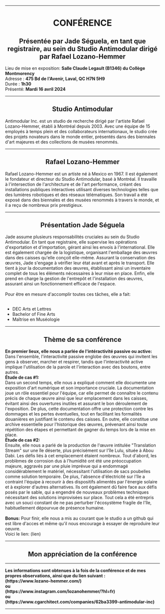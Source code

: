 <hr>
<h1 align=center>CONFÉRENCE</h1>
<h2 align=center>Présentée par Jade Séguela, en tant que registraire, au sein du Studio Antimodular dirigé par Rafael Lozano-Hemmer
</h2>

<p>
Lieu de mise en exposition: <strong> Salle Claude Legault (B1346) du Collège Montmorency </strong><br>
Adresse : <strong>475 Bd de l'Avenir, Laval, QC H7N 5H9</strong><br>
Durée : <strong>1h30</strong><br>
Présenté: <strong>Mardi 16 avril 2024</strong>
</p>
<hr>
<h2 align=center>Studio Antimodular</h2>
Antimodular Inc. est un studio de recherche dirigé par l'artiste Rafael Lozano-Hemmer, établi à Montréal depuis 2003. Avec une équipe de 15 employés à temps plein et des collaborateurs internationaux, le studio crée des projets novateurs dans le monde entier, présentés dans des biennales d'art majeures et des collections de musées renommés.
<hr>
<h2 align=center>Rafael Lozano-Hemmer</h2>

Rafael Lozano-Hemmer est un artiste né à Mexico en 1967. Il est également le fondateur et directeur du Studio Antimodular, basé à Montréal. Il travaille à l'intersection de l'architecture et de l'art performance, créant des installations publiques interactives utilisant diverses technologies telles que des lumières robotiques et des réseaux télématiques. Son travail a été exposé dans des biennales et des musées renommés à travers le monde, et il a reçu de nombreux prix prestigieux. 
<hr>
<h2 align=center>Présentation Jade Séguela</h2>
Jade assume plusieurs responsabilités cruciales au sein du Studio Antimodular. En tant que registraire, elle supervise les opérations d'exportation et d'importation, gérant ainsi les envois à l'international. Elle est également chargée de la logistique, organisant l'emballage des œuvres dans des caisses qu'elle conçoit elle-même. Assurant la conservation des œuvres, Jade s'engage à vérifier leur état avant et après le transport. Elle tient à jour la documentation des œuvres, établissant ainsi un inventaire complet de tous les éléments nécessaires à leur mise en place. Enfin, elle prend en charge la gestion de l'entrepôt et l'installation des œuvres, assurant ainsi un fonctionnement efficace de l'espace.
<br>
<br>
Pour être en mesure d'accomplir toutes ces tâches, elle a fait:
<br>
<br>

- DEC Arts et Lettres
- Bachelor of Fine Arts
- Maîtrise en Muséologie
<hr>
<h2 align=center>Thème de sa conférence</h2>
<strong>En premier lieux, elle nous a parlée de l'intéractivité passive ou active:</strong><br>
Dans l'ensemble, l'interactivité passive englobe des œuvres qui invitent les gens à observer, marcher et respirer, tandis que l'interactivité active implique l'utilisation de la parole et l'interaction avec des boutons, entre autres.
<br>
<strong>Étude de cas #1:</strong><br>
Dans un second temps, elle nous a expliqué comment elle documente une exposition d'art numérique et son importance cruciale. La documentation joue un rôle essentiel pour l'équipe, car elle permet de connaître le contenu précis de chaque œuvre ainsi que leur emplacement dans les caisses, évitant ainsi des ouvertures inutiles et assurant le bon déroulement de l'exposition. De plus, cette documentation offre une protection contre les dommages et les pertes éventuelles, tout en facilitant les formalités douanières en justifiant le contenu des caisses. En outre, elle constitue une archive essentielle pour l'historique des œuvres, prévenant ainsi toute répétition des étapes et permettant de gagner du temps lors de la mise en place.
<br>
<strong>Étude de cas #2:</strong><br>
Ensuite, elle nous a parlé de la production de l'œuvre intitulée "Translation Stream" sur une île déserte, plus précisément sur l'île Lulu, située à Abou Dabi. Les défis liés à cet emplacement étaient nombreux. Tout d'abord, les problèmes de corrosion dus à l'humidité ont été une préoccupation majeure, aggravés par une pluie imprévue qui a endommagé considérablement le matériel, nécessitant l'utilisation de sacs poubelles comme solution temporaire. De plus, l'absence d'électricité sur l'île a contraint l'équipe à recourir à des dispositifs alimentés par l'énergie solaire et à explorer d'autres alternatives. Ils ont également dû faire face aux défis posés par le sable, qui a engendré de nouveaux problèmes techniques nécessitant des solutions improvisées sur place. Tout cela a été entrepris avec un souci constant de ne pas perturber l'écosystème fragile de l'île, habituellement dépourvue de présence humaine.
<br><br>
<strong>Bonus:</strong>
Pour finir, elle nous a mis au courant que le studio a un github qui est libre d'acces et même qu'il nous encourage à essayer de reproduire leur oeuvre.<br>
Voici le lien: (lien)
<hr>
<h2 align=center>Mon appréciation de la conférence</h2>



<hr>
<strong>
Les informations sont obtenues à la fois de la conférence et de mes propres observations, ainsi que du lien suivant :
<br>
(https://www.lozano-hemmer.com/) <br>
  ou<br>
(https://www.instagram.com/lozanohemmer/?hl=fr)<br>
  ou<br>
(https://www.cgarchitect.com/companies/62ba3399-antimodular-inc)
<hr>
